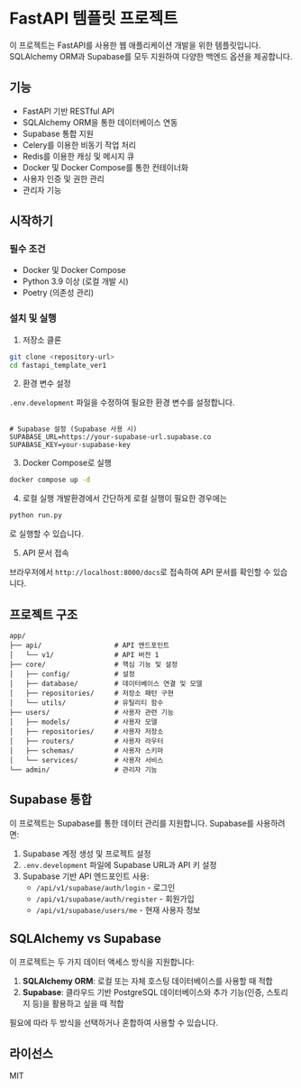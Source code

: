 # FastAPI 템플릿 프로젝트

이 프로젝트는 FastAPI를 사용한 웹 애플리케이션 개발을 위한 템플릿입니다. SQLAlchemy ORM과 Supabase를 모두 지원하여 다양한 백엔드 옵션을 제공합니다.

## 기능

- FastAPI 기반 RESTful API
- SQLAlchemy ORM을 통한 데이터베이스 연동
- Supabase 통합 지원
- Celery를 이용한 비동기 작업 처리
- Redis를 이용한 캐싱 및 메시지 큐
- Docker 및 Docker Compose를 통한 컨테이너화
- 사용자 인증 및 권한 관리
- 관리자 기능

## 시작하기

### 필수 조건

- Docker 및 Docker Compose
- Python 3.9 이상 (로컬 개발 시)
- Poetry (의존성 관리)

### 설치 및 실행

1. 저장소 클론

```bash
git clone <repository-url>
cd fastapi_template_ver1
```

2. 환경 변수 설정

`.env.development` 파일을 수정하여 필요한 환경 변수를 설정합니다.

```

# Supabase 설정 (Supabase 사용 시)
SUPABASE_URL=https://your-supabase-url.supabase.co
SUPABASE_KEY=your-supabase-key
```

3. Docker Compose로 실행

```bash
docker compose up -d
```

4. 로컬 실행
개발환경에서 간단하게 로컬 실행이 필요한 경우에는

```bash
python run.py
```
로 실행할 수 있습니다. 

5. API 문서 접속

브라우저에서 `http://localhost:8000/docs`로 접속하여 API 문서를 확인할 수 있습니다.

## 프로젝트 구조

```
app/
├── api/                  # API 엔드포인트
│   └── v1/               # API 버전 1
├── core/                 # 핵심 기능 및 설정
│   ├── config/           # 설정
│   ├── database/         # 데이터베이스 연결 및 모델
│   ├── repositories/     # 저장소 패턴 구현
│   └── utils/            # 유틸리티 함수
├── users/                # 사용자 관련 기능
│   ├── models/           # 사용자 모델
│   ├── repositories/     # 사용자 저장소
│   ├── routers/          # 사용자 라우터
│   ├── schemas/          # 사용자 스키마
│   └── services/         # 사용자 서비스
└── admin/                # 관리자 기능
```

## Supabase 통합

이 프로젝트는 Supabase를 통한 데이터 관리를 지원합니다. Supabase를 사용하려면:

1. Supabase 계정 생성 및 프로젝트 설정
2. `.env.development` 파일에 Supabase URL과 API 키 설정
3. Supabase 기반 API 엔드포인트 사용:
   - `/api/v1/supabase/auth/login` - 로그인
   - `/api/v1/supabase/auth/register` - 회원가입
   - `/api/v1/supabase/users/me` - 현재 사용자 정보

## SQLAlchemy vs Supabase

이 프로젝트는 두 가지 데이터 액세스 방식을 지원합니다:

1. **SQLAlchemy ORM**: 로컬 또는 자체 호스팅 데이터베이스를 사용할 때 적합
2. **Supabase**: 클라우드 기반 PostgreSQL 데이터베이스와 추가 기능(인증, 스토리지 등)을 활용하고 싶을 때 적합

필요에 따라 두 방식을 선택하거나 혼합하여 사용할 수 있습니다.

## 라이선스

MIT
